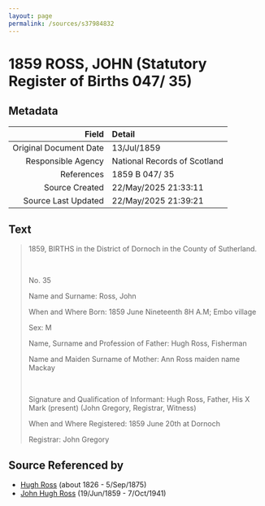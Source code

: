 ```yaml
---
layout: page
permalink: /sources/s37984832
---
```


# 1859 ROSS, JOHN (Statutory Register of Births 047/ 35)

## Metadata

Field | Detail
---:|:---
Original Document Date | 13/Jul/1859
Responsible Agency | National Records of Scotland
References | 1859 B 047/ 35
Source Created | 22/May/2025 21:33:11
Source Last Updated | 22/May/2025 21:39:21

## Text

> 1859, BIRTHS in the District of Dornoch in the County of Sutherland.
>
> <br/>
>
> No. 35
>
> Name and Surname: Ross, John
>
> When and Where Born: 1859 June Nineteenth 8H A.M; Embo village
>
> Sex: M
>
> Name, Surname and Profession of Father: Hugh Ross, Fisherman
>
> Name and Maiden Surname of Mother: Ann Ross maiden name Mackay
>
> <br/>
>
> Signature and Qualification of Informant: Hugh Ross, Father, His X Mark (present) (John Gregory, Registrar, Witness)
>
> When and Where Registered: 1859 June 20th at Dornoch
>
> Registrar: John Gregory
>

## Source Referenced by

* [Hugh Ross](../people/@10594034@-hugh-ross-b1826-d1875-9-5.md) (about 1826 - 5/Sep/1875)
* [John Hugh Ross](../people/@75057664@-john-hugh-ross-b1859-6-19-d1941-10-7.md) (19/Jun/1859 - 7/Oct/1941)
